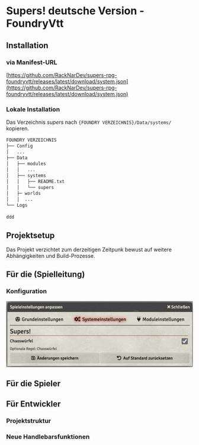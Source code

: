 # Supers! deutsche Version - FoundryVtt

## Installation

### via Manifest-URL

[https://github.com/RackNarDev/supers-rpg-foundryvtt/releases/latest/download/system.json](https://github.com/RackNarDev/supers-rpg-foundryvtt/releases/latest/download/system.json)

### Lokale Installation

Das Verzeichnis _supers_ nach ```{FOUNDRY VERZEICHNIS}/Data/systems/``` kopieren.

```
FOUNDRY VERZEICHNIS
├── Config
│   ...
├── Data
│   ├── modules
│   │   ...
│   ├── systems
│   │   ├── README.txt
│   │   └── supers 
│   ├─ worlds
│   │  ...
└── Logs

ddd
```

## Projektsetup

Das Projekt verzichtet zum derzeitigen Zeitpunk bewust auf weitere Abhängigkeiten und Build-Prozesse.

## Für die (Spielleitung)

### Konfiguration

![](./documentation/img/supes_foundry_settings.png)

##     

## Für die Spieler

## Für Entwickler

### Projektstruktur

### Neue Handlebarsfunktionen


